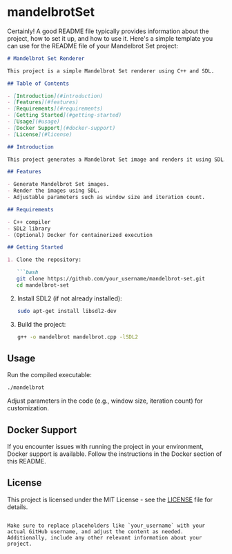 # mandelbrotSet

Certainly! A good README file typically provides information about the project, how to set it up, and how to use it. Here's a simple template you can use for the README file of your Mandelbrot Set project:

```markdown
# Mandelbrot Set Renderer

This project is a simple Mandelbrot Set renderer using C++ and SDL.

## Table of Contents

- [Introduction](#introduction)
- [Features](#features)
- [Requirements](#requirements)
- [Getting Started](#getting-started)
- [Usage](#usage)
- [Docker Support](#docker-support)
- [License](#license)

## Introduction

This project generates a Mandelbrot Set image and renders it using SDL. It demonstrates basic usage of C++ and SDL for graphics programming.

## Features

- Generate Mandelbrot Set images.
- Render the images using SDL.
- Adjustable parameters such as window size and iteration count.

## Requirements

- C++ compiler
- SDL2 library
- (Optional) Docker for containerized execution

## Getting Started

1. Clone the repository:

   ```bash
   git clone https://github.com/your_username/mandelbrot-set.git
   cd mandelbrot-set
   ```

2. Install SDL2 (if not already installed):

   ```bash
   sudo apt-get install libsdl2-dev
   ```

3. Build the project:

   ```bash
   g++ -o mandelbrot mandelbrot.cpp -lSDL2
   ```

## Usage

Run the compiled executable:

```bash
./mandelbrot
```

Adjust parameters in the code (e.g., window size, iteration count) for customization.

## Docker Support

If you encounter issues with running the project in your environment, Docker support is available. Follow the instructions in the Docker section of this README.

## License

This project is licensed under the MIT License - see the [LICENSE](LICENSE) file for details.
```

Make sure to replace placeholders like `your_username` with your actual GitHub username, and adjust the content as needed. Additionally, include any other relevant information about your project.